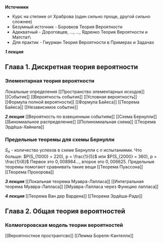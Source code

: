 **Источники**
+ Курс на степике от Храброва (один сильно проще, другой сильно сложнее)
+ Безумный источник - Боровков Теория Вероятности
+ Адекватный - Дороговцев, ..., ..., Ядренко Теория Вероятности и Матстат\
+ Для практик - Гмурман Теория Вероятности в Примерах и Задачах

***1 лекция***
## Глава 1. Дискретная теория вероятности
### Элементарная теория вероятности
Локальные определения
[[Пространство элементарных исходов]]
[[Событие]]
[[Вероятность события]]
[[Условная вероятность]]
[[Формула полной вероятности]]
[[Формула Байеса]]
[[Теорема Байеса]]
[[Независимое событие]]

***2 лекция***
[[Вероятность по взвешенным событиям]]
[[Схема Бернулли]]
[[Биномиальное распределение]]
[[Полиномиальная схема]]
[[Теорема Эрдёша-Хайнала]]

### Предельные теоремы для схемы Бернулли
$S_n$ - количество успехов в схеме Бернулли с $n$ испытаниями.
Что больше:  $P(S_{1000} = 220), p = \frac{1}{5}$ или $P(S_{2000} = 360), p = \frac{1}{6}$
Первое это $0,008984...$, второе это $0,006625$. Предельные теоремы помогают сравнивать такие вещи
[[Теорема Пуассона]]
[[Теорема Прохорова]]

***3 лекция***
[[Локальная теорема Муавра-Лапласа]]
[[Интегральная теорема Муавра-Лапласа]]
[[Муавра-Лапласа через Функцию лапласа]]

***4 лекция***
[[Теорема Ван дер Вардена]]
[[Теорема Эрдёша-Радо]]

## Глава 2. Общая теория вероятностей
### Колмогоровская модель теории вероятностей
[[Вероятностное пространтсво]]
[[Лемма Бореля-Кантелли]]
